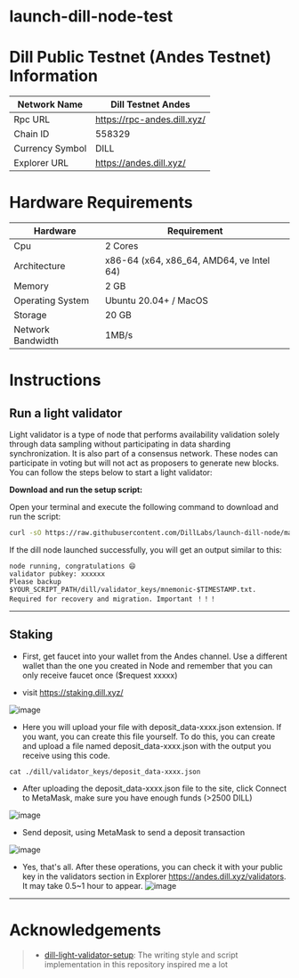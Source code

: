 # launch-dill-node-test

# Dill Public Testnet (Andes Testnet) Information
| Network Name     | Dill Testnet Andes |
| ------------- | ---------------- |
Rpc URL | https://rpc-andes.dill.xyz/
Chain ID | 558329
Currency Symbol | DILL
Explorer URL | https://andes.dill.xyz/

# Hardware Requirements
| Hardware | Requirement |
| ------------- | ---------------- |
Cpu | 2 Cores
Architecture | x86-64 (x64, x86_64, AMD64, ve Intel 64)
Memory | 2 GB
Operating System | Ubuntu 20.04+ / MacOS
Storage | 20 GB
Network Bandwidth | 1MB/s 

# Instructions

## Run a light validator
Light validator is a type of node that performs availability validation solely through data sampling without participating in data sharding synchronization. It is also part of a consensus network. These nodes can participate in voting but will not act as proposers to generate new blocks. You can follow the steps below to start a light validator:


**Download and run the setup script:**

Open your terminal and execute the following command to download and run the script:

   ```sh
   curl -sO https://raw.githubusercontent.com/DillLabs/launch-dill-node/main/launch_dill_node.sh  && chmod +x launch_dill_node.sh && ./launch_dill_node.sh
   ```

If the dill node launched successfully, you will get an output similar to this:

```
node running, congratulations 😄
validator pubkey: xxxxxx
Please backup $YOUR_SCRIPT_PATH/dill/validator_keys/mnemonic-$TIMESTAMP.txt. Required for recovery and migration. Important ！！！
```
------

## Staking
- First, get faucet into your wallet from the Andes channel. Use a different wallet than the one you created in Node and remember that you can only receive faucet once ($request xxxxx)

- visit https://staking.dill.xyz/

![image](./pics/staking_upload.png)

- Here you will upload your file with deposit_data-xxxx.json extension. If you want, you can create this file yourself. To do this, you can create and upload a file named deposit_data-xxxx.json with the output you receive using this code.
```
cat ./dill/validator_keys/deposit_data-xxxx.json
```

- After uploading the deposit_data-xxxx.json file to the site, click Connect to MetaMask, make sure you have enough funds (>2500 DILL)

![image](./pics/staking_connect_wallet.png)

- Send deposit, using MetaMask to send a deposit transaction

![image](./pics/staking_transaction.png)

- Yes, that's all. After these operations, you can check it with your public key in the validators section in Explorer https://andes.dill.xyz/validators. It may take 0.5~1 hour to appear.
![image](./pics/validator_search.png)

------

# Acknowledgements
>- [dill-light-validator-setup](https://github.com/99kartlos/dill-light-validator-setup):  The writing style and script implementation in this repository inspired me a lot
>
